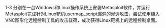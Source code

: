 1-3
分别在一台Windows和Linux操作系统上安装Metasploit软件，并运行Metasploit完成针对Linux靶机usermap_script漏洞的渗透攻击，尝试使用植入VNC图形化远程控制工具的攻击载荷，成功获得Linux靶机上的远程控制桌面。
